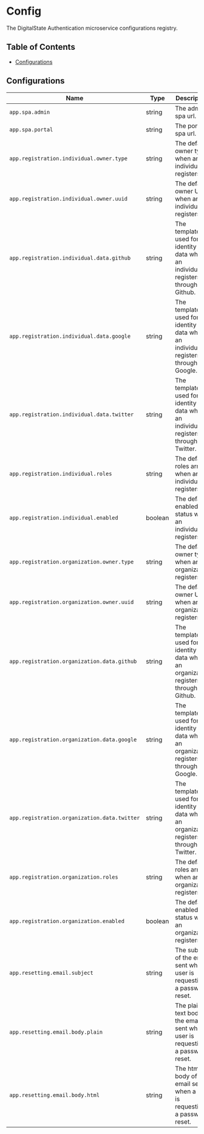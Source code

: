 # Config

The DigitalState Authentication microservice configurations registry.

## Table of Contents

- [Configurations](#configurations)

## Configurations

| Name | Type | Description | Example |
| ---- | ---- | ----------- | ------- |
| `app.spa.admin` | string | The admin spa url. | `http://admin.lab.ds` |
| `app.spa.portal` | string | The portal spa url. | `http://portal.lab.ds` |
| `app.registration.individual.owner.type` | string | The default owner type when an individual registers. | `` |
| `app.registration.individual.owner.uuid` | string | The default owner UUID when an individual registers. | `` |
| `app.registration.individual.data.github` | string | The template used for identity data when an individual registers through Github. | `` |
| `app.registration.individual.data.google` | string | The template used for identity data when an individual registers through Google. | `` |
| `app.registration.individual.data.twitter` | string | The template used for identity data when an individual registers through Twitter. | `` |
| `app.registration.individual.roles` | string | The default roles array when an individual registers. | `` |
| `app.registration.individual.enabled` | boolean | The default enabled status when an individual registers. | `true` |
| `app.registration.organization.owner.type` | string | The default owner type when an organization registers. | `` |
| `app.registration.organization.owner.uuid` | string | The default owner UUID when an organization registers. | `` |
| `app.registration.organization.data.github` | string | The template used for identity data when an organization registers through Github. | `` |
| `app.registration.organization.data.google` | string | The template used for identity data when an organization registers through Google. | `` |
| `app.registration.organization.data.twitter` | string | The template used for identity data when an organization registers through Twitter. | `` |
| `app.registration.organization.roles` | string | The default roles array when an organization registers. | `` |
| `app.registration.organization.enabled` | boolean | The default enabled status when an organization registers. | `true` |
| `app.resetting.email.subject` | string | The subject of the email sent when a user is requesting a password reset. | `` |
| `app.resetting.email.body.plain` | string | The plain text body of the email sent when a user is requesting a password reset. | `` |
| `app.resetting.email.body.html` | string | The html body of the email sent when a user is requesting a password reset. | `` |
